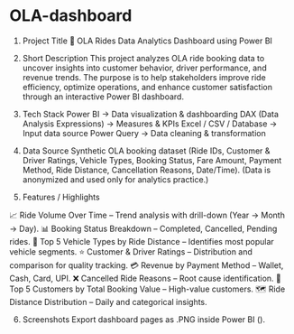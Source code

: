 # OLA-dashboard 
1. Project Title 
🚖 OLA Rides Data Analytics Dashboard using Power BI

2. Short Description 
This project analyzes OLA ride booking data to uncover insights into customer behavior, driver performance, and revenue trends. The purpose is to help stakeholders improve ride efficiency, optimize operations, and enhance customer satisfaction through an interactive Power BI dashboard.

3. Tech Stack
Power BI → Data visualization & dashboarding
DAX (Data Analysis Expressions) → Measures & KPIs
Excel / CSV / Database → Input data source
Power Query → Data cleaning & transformation

4. Data Source
Synthetic OLA booking dataset (Ride IDs, Customer & Driver Ratings, Vehicle Types, Booking Status, Fare Amount, Payment Method, Ride Distance, Cancellation Reasons, Date/Time).
(Data is anonymized and used only for analytics practice.)

5. Features / Highlights

📈 Ride Volume Over Time – Trend analysis with drill-down (Year → Month → Day).
📊 Booking Status Breakdown – Completed, Cancelled, Pending rides.
🚗 Top 5 Vehicle Types by Ride Distance – Identifies most popular vehicle segments.
⭐ Customer & Driver Ratings – Distribution and comparison for quality tracking.
💳 Revenue by Payment Method – Wallet, Cash, Card, UPI.
❌ Cancelled Ride Reasons – Root cause identification.
👥 Top 5 Customers by Total Booking Value – High-value customers.
🗺 Ride Distance Distribution – Daily and categorical insights.

6. Screenshots
   Export dashboard pages as .PNG inside Power BI ().
